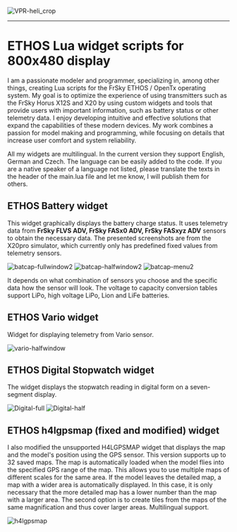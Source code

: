 
![VPR-heli_crop](https://github.com/user-attachments/assets/c20f1842-3afb-4ef8-9f90-24fd48db7957)
<HR>
<H1>ETHOS Lua widget scripts for 800x480 display</H1>


I am a passionate modeler and programmer, specializing in, among other things, creating Lua scripts for the FrSky ETHOS / OpenTx operating system. My goal is to optimize the experience of using transmitters such as the FrSky Horus X12S and X20 by using custom widgets and tools that provide users with important information, such as battery status or other telemetry data. I enjoy developing intuitive and effective solutions that expand the capabilities of these modern devices. My work combines a passion for model making and programming, while focusing on details that increase user comfort and system reliability.

All my widgets are multilingual. In the current version they support English, German and Czech. The language can be easily added to the code. If you are a native speaker of a language not listed, please translate the texts in the header of the main.lua file and let me know, I will publish them for others.

<H2>ETHOS Battery widget</H2>
This widget graphically displays the battery charge status. It uses telemetry data from <B>FrSky FLVS ADV, FrSky FASx0 ADV, FrSky FASxyz ADV</B> sensors to obtain the necessary data.
The presented screenshots are from the X20pro simulator, which currently only has predefined fixed values ​​from telemetry sensors.

![batcap-fullwindow2](https://github.com/user-attachments/assets/2f1a6e0b-681f-4e38-87ee-c408efeab61c)
![batcap-halfwindow2](https://github.com/user-attachments/assets/8f07df64-6f62-46b8-b739-06a6bd00374f)
![batcap-menu2](https://github.com/user-attachments/assets/7e75bcc0-6a2c-4726-83ca-3667fcb94271)

It depends on what combination of sensors you choose and the specific data how the sensor will look. The voltage to capacity conversion tables support LiPo, high voltage LiPo, Lion and LiFe batteries.

<H2>ETHOS Vario widget</H2>
Widget for displaying telemetry from Vario sensor.

![vario-halfwindow](https://github.com/user-attachments/assets/c6dd3739-6096-4729-8e28-dafa8f15ef78)

<H2>ETHOS Digital Stopwatch widget</H2>
The widget displays the stopwatch reading in digital form on a seven-segment display.

![Digital-full](https://github.com/user-attachments/assets/500ffb62-e5ed-4706-8648-adef7c70764a)
![Digital-half](https://github.com/user-attachments/assets/ba68800a-61f7-405e-a4cb-f245a9df6355)

<H2>ETHOS h4lgpsmap (fixed and modified) widget</H2>
I also modified the unsupported H4LGPSMAP widget that displays the map and the model's position using the GPS sensor.
This version supports up to 32 saved maps. The map is automatically loaded when the model flies into the specified GPS range of the map.
This allows you to use multiple maps of different scales for the same area. If the model leaves the detailed map, a map with a wider area is automatically displayed. In this case, it is only necessary that the more detailed map has a lower number than the map with a larger area.
The second option is to create tiles from the maps of the same magnification and thus cover larger areas.
Multilingual support.

![h4lgpsmap](https://github.com/user-attachments/assets/ec95bcae-51b3-4030-8903-9fc5a36da1ee)
